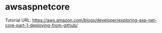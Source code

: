# awsaspnetcore
Tutorial URL: https://aws.amazon.com/blogs/developer/exploring-asp-net-core-part-1-deploying-from-github/
